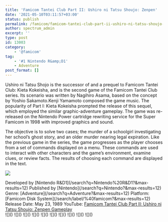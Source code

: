 ```yaml
---
title: 'Famicom Tantei Club Part II: Ushiro ni Tatsu Shoujo: Zenpen'
date: '2021-05-10T03:11:57+03:00'
status: publish
permalink: /famicom/famicom-tantei-club-part-ii-ushiro-ni-tatsu-shoujo-zenpen/index.html
author: spectrum_admin
excerpt: ''
type: post
id: 13003
category:
    - '@famicom'
tag:
    - '#1 Nintendo R&amp;D1'
    - Adventure
post_format: []
---
```

Ushiro ni Tatsu Shojo is the successor of and a prequel to Famicom Tantei Club: Kieta Kokeisha, and is the second game of the Famicom Tantei Club series. Its scenario was written by Nagihiro Asama, based on the concept by Yoshio Sakamoto.Kenji Yamamoto composed the game music. The popularity of Part I: Kieta Kokeisha prompted the release of this sequel, which employed the similar graphic-adventure gameplay. The game was re-released on the Nintendo Power cartridge rewriting service for the Super Famicom in 1998 with improved graphics and sound.

The objective is to solve two cases; the murder of a schoolgirl investigating her school’s ghost story, and an older murder nearing legal expiration. Like the previous game in the series, the game progresses as the player chooses from a set of commands displayed on a menu. These commands are used to interact with other characters and the game’s environment, examine clues, or review facts. The results of choosing each command are displayed in the text.

![](https://wsrv.nl/?url=https://images.launchbox-app.com/82ebfd92-aa08-4863-8126-d16ec62ddbc1.png&output=webp&maxage=1d)

<div class="game-info">Developed by [Nintendo R&amp;D1](/search?q=Nintendo%20R&D1?&max-results=12)  
Published by [Nintendo](/search?q=Nintendo?&max-results=12)  
Genre: [Adventure](/search?q=Adventure?&max-results=12)  
Platform: [Famicom Disk System](/search/label/%40famicom?&amp;max-results=12)  
Release Date: May 23, 1989  
YouTube: <a href="" rel="nofollow noopener" target="_blank">Famicom Tantei Club Part II: Ushiro ni Tatsu Shoujo: Zenpen Gameplay</a></div><div class="game-media">![]() ![]() ![]() ![]() ![]() ![]() ![]() ![]() ![]() ![]()</div>